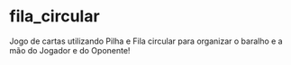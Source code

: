 # fila_circular

Jogo de cartas utilizando Pilha e Fila circular para organizar o baralho e a mão do Jogador e do Oponente!
